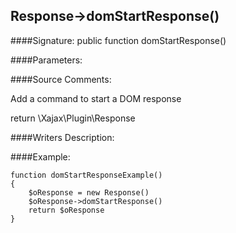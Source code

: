 ## Response->domStartResponse()

####Signature: public function domStartResponse()

####Parameters:


####Source Comments:

Add a command to start a DOM response



return \Xajax\Plugin\Response



####Writers Description:


####Example:
```
function domStartResponseExample()
{
    $oResponse = new Response()
    $oResponse->domStartResponse()
    return $oResponse
}
```